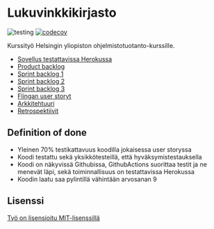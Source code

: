 # Lukuvinkkikirjasto

![testing](https://github.com/hhautajarvi/Ohtuminiprojekti/actions/workflows/main.yml/badge.svg)
[![codecov](https://codecov.io/gh/hhautajarvi/Ohtuminiprojekti/branch/master/graph/badge.svg?token=5CCL9IZFNO)](https://codecov.io/gh/hhautajarvi/Ohtuminiprojekti)

Kurssityö Helsingin yliopiston ohjelmistotuotanto-kurssille.

* [Sovellus testattavissa Herokussa](http://ohtu22-miniprojekti.herokuapp.com/)
* [Product backlog](https://docs.google.com/spreadsheets/d/1LjiLqfzKAxbSqKGUekv8m1LyQUo8m6ogEYdo0RVK2Xs/edit#gid=0)
* [Sprint backlog 1](https://docs.google.com/spreadsheets/d/1LjiLqfzKAxbSqKGUekv8m1LyQUo8m6ogEYdo0RVK2Xs/edit#gid=78284417)
* [Sprint backlog 2](https://docs.google.com/spreadsheets/d/1LjiLqfzKAxbSqKGUekv8m1LyQUo8m6ogEYdo0RVK2Xs/edit#gid=1975663807)
* [Sprint backlog 3](https://docs.google.com/spreadsheets/d/1LjiLqfzKAxbSqKGUekv8m1LyQUo8m6ogEYdo0RVK2Xs/edit#gid=1766966394)
* [Flingan user storyt](https://edu.flinga.fi/s/EAL3A5M)
* [Arkkitehtuuri](https://github.com/hhautajarvi/Ohtuminiprojekti/blob/master/dokumentaatio/arkkitehtuuri.md)
* [Retrospektiivit](https://edu.flinga.fi/s/EG4Y7MS)

## Definition of done

* Yleinen 70% testikattavuus koodilla jokaisessa user storyssa
* Koodi testattu sekä yksikkötesteillä, että hyväksymistestauksella
* Koodi on näkyvissä Githubissa, GithubActions suorittaa testit ja ne menevät läpi, sekä toiminnallisuus on testattavissa Herokussa
* Koodin laatu saa pylintillä vähintään arvosanan 9

## Lisenssi

[Työ on lisensioitu MIT-lisenssillä](https://github.com/hhautajarvi/Ohtuminiprojekti/blob/master/LICENSE.md)
